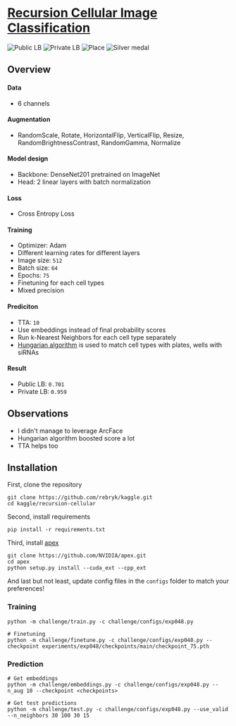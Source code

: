 # [Recursion Cellular Image Classification](https://www.kaggle.com/c/recursion-cellular-image-classification)
![Public LB](https://img.shields.io/badge/public%20LB-0.701-orange.svg)
![Private LB](https://img.shields.io/badge/private%20LB-0.959-orange.svg)
![Place](https://img.shields.io/badge/place-41-blue.svg)
![Silver medal](https://img.shields.io/badge/medal-silver-c0c0c0.svg)
<!--- ![Bronze medal](https://img.shields.io/badge/medal-bronze-cd7f32.svg) -->
<!--- ![Gold medal](https://img.shields.io/badge/medal-gold-ffd700.svg) -->

## Overview
#### Data
- 6 channels

#### Augmentation
- RandomScale, Rotate, HorizontalFlip, VerticalFlip, Resize, RandomBrightnessContrast, RandomGamma, Normalize

#### Model design
- Backbone: DenseNet201 pretrained on ImageNet
- Head: 2 linear layers with batch normalization

#### Loss
- Cross Entropy Loss

#### Training
- Optimizer: Adam
- Different learning rates for different layers
- Image size: `512`
- Batch size: `64`
- Epochs: `75`
- Finetuning for each cell types
- Mixed precision

#### Prediciton
- TTA: `10`
- Use embeddings instead of final probability scores 
- Run k-Nearest Neighbors for each cell type separately
- [Hungarian algorithm](https://en.wikipedia.org/wiki/Hungarian_algorithm) is used to match cell types with plates, wells with siRNAs

#### Result
- Public LB: `0.701`
- Private LB: `0.959`

## Observations
- I didn't manage to leverage ArcFace
- Hungarian algorithm boosted score a lot
- TTA helps too

## Installation
First, clone the repository
```
git clone https://github.com/rebryk/kaggle.git
cd kaggle/recursion-cellular
```

Second, install requirements
```
pip install -r requirements.txt
```

Third, install [apex](https://github.com/NVIDIA/apex.git)
```
git clone https://github.com/NVIDIA/apex.git
cd apex
python setup.py install --cuda_ext --cpp_ext
```

And last but not least, update config files in the `configs` folder to match your preferences!

### Training
```
python -m challenge/train.py -c challenge/configs/exp048.py

# Finetuning
python -m challenge/finetune.py -c challenge/configs/exp048.py --checkpoint experiments/exp048/checkpoints/main/checkpoint_75.pth
```

### Prediction
```
# Get embeddings
python -m challenge/embeddings.py -c challenge/configs/exp048.py --n_aug 10 --checkpoint <checkpoints>

# Get test predictions
python -m challenge/test.py -c challenge/configs/exp048.py --use_valid --n_neighbors 30 100 30 15
```
